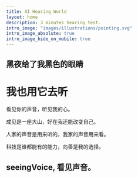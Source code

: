 ```yaml
---
title: AI Hearing World
layout: home
description: 3 minutes hearing test.
intro_image: "images/illustrations/pointing.svg"
intro_image_absolute: true
intro_image_hide_on_mobile: true
---
```


## 黑夜给了我黑色的眼睛
# 我也用它去听


看见你的声音，听见我的心。

成见是一座大山，好在我还能改变自己。

人家的声音是用来听的，我家的声音用来看。

科技是谁都能有的能力，向善是我的选择。

## seeingVoice, 看见声音。
